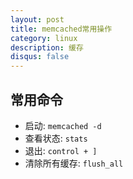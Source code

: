 ```yaml
---
layout: post
title: memcached常用操作
category: linux
description: 缓存
disqus: false
---
```


## 常用命令
* 启动:  `memcached -d`
* 查看状态:  `stats`
* 退出:  `control + ]`
* 清除所有缓存:  `flush_all`

